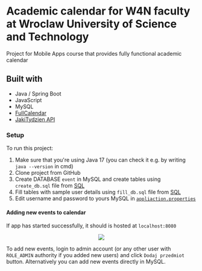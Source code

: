 # Academic calendar for W4N faculty at Wroclaw University of Science and Technology
Project for Mobile Apps course that provides fully functional academic calendar

## Built with
- Java / Spring Boot
- JavaScript
- MySQL
- [FullCalendar](https://fullcalendar.io)
- [JakiTydzien API](https://jakitydzien.pl/)

### Setup
To run this project: 
1. Make sure that you're using Java 17 (you can check it e.g. by writing `java --version` in cmd)
2. Clone project from GitHub
3. Create DATABASE `event` in MySQL and create tables using `create_db.sql` file from [SQL](sql/create_db.sql)
4. Fill tables with sample user details using `fill_db.sql` file from [SQL](sql/fill_db.sql)
5. Edit username and password to yours MySQL in [`appliaction.properties`](src/main/resources/application.properties)

#### Adding new events to calendar
If app has started successfully, it should is hosted at `localhost:8080`

<p align="center">
  <img src="https://i.imgur.com/UAFGSEW.png">
</p>

To add new events, login to admin account (or any other user with `ROLE_ADMIN` authority if you added new users) and click `Dodaj przedmiot` button.
Alternatively you can add new events directly in MySQL.
